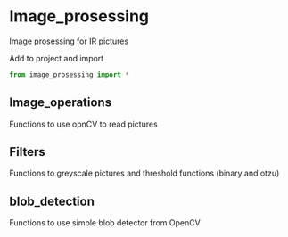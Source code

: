 # Image_prosessing
Image prosessing for IR pictures

Add to project and import

```python
from image_prosessing import *
```

## Image_operations
Functions to use opnCV to read pictures

## Filters
Functions to greyscale pictures and threshold functions (binary and otzu)

## blob_detection
Functions to use simple blob detector from OpenCV
